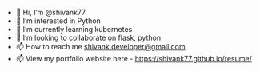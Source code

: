 - 👋 Hi, I’m @shivank77
- 👀 I’m interested in Python
- 🌱 I’m currently learning kubernetes
- 💞️ I’m looking to collaborate on flask, python
- 📫 How to reach me shivank.developer@gmail.com
- 📫 View my portfolio website here - https://shivank77.github.io/resume/


